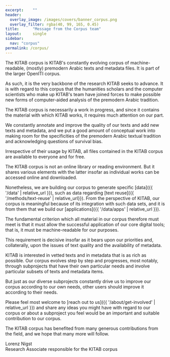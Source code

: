 ```yaml
---
excerpt:	""
header:
  overlay_image: /images/covers/banner_corpus.png
  overlay_filter: rgba(40, 99, 165, 0.45)
title:		"Message from the Corpus team"
layout:		single
sidebar:
  nav: "corpus"
permalink: /corpus/
---
```

The KITAB corpus is KITAB's constantly evolving corpus of machine-readable, (mostly) premodern Arabic texts and metadata files. It is part of the larger OpenITI corpus.
As such, it is the very backbone of the research KITAB seeks to advance. It is with regard to this corpus that the humanities scholars and the computer scientists who make up KITAB's team have joined forces to make possible new forms of computer-aided analysis of the premodern Arabic tradition.
The KITAB corpus is necessarily a work in progress, and since it contains the material with which KITAB works, it requires much attention on our part.
We constantly annotate and improve the quality of our texts and add new texts and metadata, and we put a good amount of conceptual work into making room for the specificities of the premodern Arabic textual tradition and acknowledging questions of survival bias.
Irrespective of their usage by KITAB, all files contained in the KITAB corpus are available to everyone and for free.
The KITAB corpus is not an online library or reading environment. But it shares various elements with the latter insofar as individual works can be accessed online and downloaded.
Nonetheless, we are building our corpus to generate specific [data]({{ '/data' | relative_url }}), such as data regarding [text reuse]({{ '/methods/text-reuse' | relative_url}}). From the perspective of KITAB, our corpus is meaningful because of its integration with such data sets, and it is from them that we build our [applications]({{ '/data/apps' | relative_url }}).
The fundamental criterion which all material in our corpus therefore must meet is that it must allow the successful application of our core digital tools; that is, it must be machine-readable for our purposes.
This requirement is decisive insofar as it bears upon our priorities and, collaterally, upon the issues of text quality and the availability of metadata.
KITAB is interested in vetted texts and in metadata that is as rich as possible. Our corpus evolves step by step and progresses, most notably, through subprojects that have their own particular needs and involve particular subsets of texts and metadata items.
But just as our diverse subprojects constantly drive us to improve our corpus according to our own needs, other users should improve it according to their needs.
Please feel most welcome to [reach out to us]({{ '/about/get-involved' | relative_url }}) and share any ideas you might have with regard to our corpus or about a subproject you feel would be an important and suitable contribution to our corpus.
The KITAB corpus has benefited from many generous contributions from the field, and we hope that many more will follow.
Lorenz Nigst\
Research Associate responsible for the KITAB corpus
